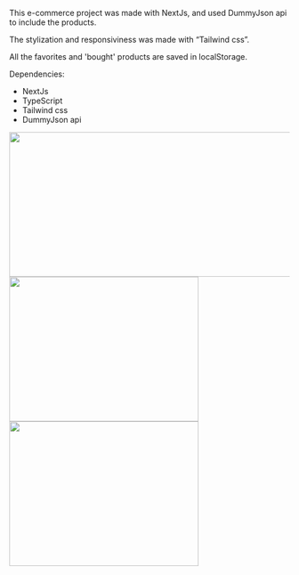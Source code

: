 This e-commerce project was made with NextJs, and used DummyJson api to include the products.

The stylization and responsiviness was made with “Tailwind css”.

All the favorites and 'bought' products are saved in localStorage.

Dependencies:
 - NextJs
 - TypeScript
 - Tailwind css
 - DummyJson api

<img src="https://github.com/user-attachments/assets/97cd6ff7-c291-4d5c-a210-65685cffb8a2" width="530px" height="260px">
<br />
<img src="https://github.com/user-attachments/assets/7d5093e4-b2ae-4953-874c-c678e50d74cc" width="340px" height="260px">
<br />
<img src="https://github.com/user-attachments/assets/faddfbce-7830-4772-b064-f5dd21865570" width="340px" height="260px">
